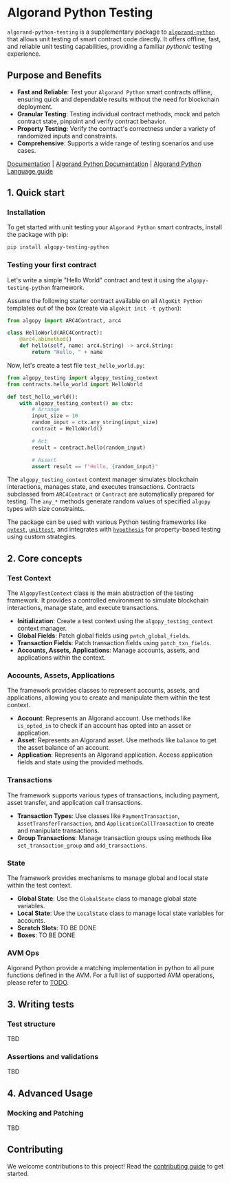 # Algorand Python Testing

`algorand-python-testing` is a supplementary package to [`algorand-python`](https://github.com/algorandfoundation/puya) that allows unit testing of smart contract code directly. It offers offline, fast, and reliable unit testing capabilities, providing a familiar _pythonic_ testing experience.

## Purpose and Benefits

-   **Fast and Reliable**: Test your `Algorand Python` smart contracts offline, ensuring quick and dependable results without the need for blockchain deployment.
-   **Granular Testing**: Testing individual contract methods, mock and patch contract state, pinpoint and verify contract behavior.
-   **Property Testing**: Verify the contract's correctness under a variety of randomized inputs and constraints.
-   **Comprehensive**: Supports a wide range of testing scenarios and use cases.

[Documentation](TODO) | [Algorand Python Documentation](https://algorandfoundation.github.io/puya/) | [Algorand Python Language guide](https://algorandfoundation.github.io/puya/language-guide.html)

## 1. Quick start

### Installation

To get started with unit testing your `Algorand Python` smart contracts, install the package with pip:

```bash
pip install algopy-testing-python
```

### Testing your first contract

Let's write a simple "Hello World" contract and test it using the `algopy-testing-python` framework.

Assume the following starter contract available on all `AlgoKit Python` templates out of the box (create via `algokit init -t python`):

```python
from algopy import ARC4Contract, arc4

class HelloWorld(ARC4Contract):
    @arc4.abimethod()
    def hello(self, name: arc4.String) -> arc4.String:
        return "Hello, " + name
```

Now, let's create a test file `test_hello_world.py`:

```python
from algopy_testing import algopy_testing_context
from contracts.hello_world import HelloWorld

def test_hello_world():
    with algopy_testing_context() as ctx:
        # Arrange
        input_size = 10
        random_input = ctx.any_string(input_size)
        contract = HelloWorld()

        # Act
        result = contract.hello(random_input)

        # Assert
        assert result == f"Hello, {random_input}"
```

The `algopy_testing_context` context manager simulates blockchain interactions, manages state, and executes transactions. Contracts subclassed from `ARC4Contract` or `Contract` are automatically prepared for testing. The `any_*` methods generate random values of specified `algopy` types with size constraints.

The package can be used with various Python testing frameworks like [`pytest`](https://docs.pytest.org/en/latest/), [`unittest`](https://docs.python.org/3/library/unittest.html), and integrates with [`hypothesis`](https://hypothesis.readthedocs.io/en/latest/) for property-based testing using custom strategies.

## 2. Core concepts

### Test Context

The `AlgopyTestContext` class is the main abstraction of the testing framework. It provides a controlled environment to simulate blockchain interactions, manage state, and execute transactions.

-   **Initialization**: Create a test context using the `algopy_testing_context` context manager.
-   **Global Fields**: Patch global fields using `patch_global_fields`.
-   **Transaction Fields**: Patch transaction fields using `patch_txn_fields`.
-   **Accounts, Assets, Applications**: Manage accounts, assets, and applications within the context.

### Accounts, Assets, Applications

The framework provides classes to represent accounts, assets, and applications, allowing you to create and manipulate them within the test context.

-   **Account**: Represents an Algorand account. Use methods like `is_opted_in` to check if an account has opted into an asset or application.
-   **Asset**: Represents an Algorand asset. Use methods like `balance` to get the asset balance of an account.
-   **Application**: Represents an Algorand application. Access application fields and state using the provided methods.

### Transactions

The framework supports various types of transactions, including payment, asset transfer, and application call transactions.

-   **Transaction Types**: Use classes like `PaymentTransaction`, `AssetTransferTransaction`, and `ApplicationCallTransaction` to create and manipulate transactions.
-   **Group Transactions**: Manage transaction groups using methods like `set_transaction_group` and `add_transactions`.

### State

The framework provides mechanisms to manage global and local state within the test context.

-   **Global State**: Use the `GlobalState` class to manage global state variables.
-   **Local State**: Use the `LocalState` class to manage local state variables for accounts.
-   **Scratch Slots**: TO BE DONE
-   **Boxes**: TO BE DONE

### AVM Ops

Algorand Python provide a matching implementation in python to all pure functions defined in the AVM. For a full list of supported AVM operations, please refer to [TODO]().

## 3. Writing tests

### Test structure

TBD

### Assertions and validations

TBD

## 4. Advanced Usage

### Mocking and Patching

TBD

## Contributing

We welcome contributions to this project! Read the [contributing guide](CONTRIBUTING.md) to get started.
